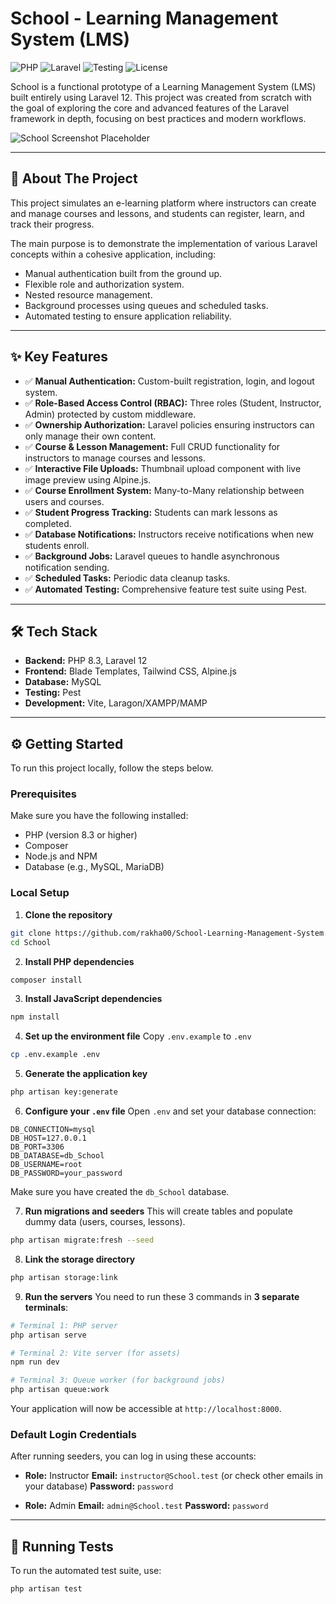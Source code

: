 # School - Learning Management System (LMS)

![PHP](https://img.shields.io/badge/PHP-8.3%2B-777BB4?style=for-the-badge\&logo=php)
![Laravel](https://img.shields.io/badge/Laravel-12.x-FF2D20?style=for-the-badge\&logo=laravel)
![Testing](https://img.shields.io/badge/Testing-Pest-C5A13A?style=for-the-badge\&logo=pest)
![License](https://img.shields.io/badge/License-MIT-blue.svg?style=for-the-badge)

School is a functional prototype of a Learning Management System (LMS) built entirely using Laravel 12. This project was created from scratch with the goal of exploring the core and advanced features of the Laravel framework in depth, focusing on best practices and modern workflows.

![School Screenshot Placeholder](https://i.imgur.com/TTOD7Yn.jpeg)

---

## 🚀 About The Project

This project simulates an e-learning platform where instructors can create and manage courses and lessons, and students can register, learn, and track their progress.

The main purpose is to demonstrate the implementation of various Laravel concepts within a cohesive application, including:

* Manual authentication built from the ground up.
* Flexible role and authorization system.
* Nested resource management.
* Background processes using queues and scheduled tasks.
* Automated testing to ensure application reliability.

---

## ✨ Key Features

* ✅ **Manual Authentication:** Custom-built registration, login, and logout system.
* ✅ **Role-Based Access Control (RBAC):** Three roles (Student, Instructor, Admin) protected by custom middleware.
* ✅ **Ownership Authorization:** Laravel policies ensuring instructors can only manage their own content.
* ✅ **Course & Lesson Management:** Full CRUD functionality for instructors to manage courses and lessons.
* ✅ **Interactive File Uploads:** Thumbnail upload component with live image preview using Alpine.js.
* ✅ **Course Enrollment System:** Many-to-Many relationship between users and courses.
* ✅ **Student Progress Tracking:** Students can mark lessons as completed.
* ✅ **Database Notifications:** Instructors receive notifications when new students enroll.
* ✅ **Background Jobs:** Laravel queues to handle asynchronous notification sending.
* ✅ **Scheduled Tasks:** Periodic data cleanup tasks.
* ✅ **Automated Testing:** Comprehensive feature test suite using Pest.

---

## 🛠️ Tech Stack

* **Backend:** PHP 8.3, Laravel 12
* **Frontend:** Blade Templates, Tailwind CSS, Alpine.js
* **Database:** MySQL
* **Testing:** Pest
* **Development:** Vite, Laragon/XAMPP/MAMP

---

## ⚙️ Getting Started

To run this project locally, follow the steps below.

### Prerequisites

Make sure you have the following installed:

* PHP (version 8.3 or higher)
* Composer
* Node.js and NPM
* Database (e.g., MySQL, MariaDB)

### Local Setup

1. **Clone the repository**

```bash
git clone https://github.com/rakha00/School-Learning-Management-System.git
cd School
```

2. **Install PHP dependencies**

```bash
composer install
```

3. **Install JavaScript dependencies**

```bash
npm install
```

4. **Set up the environment file**
   Copy `.env.example` to `.env`

```bash
cp .env.example .env
```

5. **Generate the application key**

```bash
php artisan key:generate
```

6. **Configure your `.env` file**
   Open `.env` and set your database connection:

```env
DB_CONNECTION=mysql
DB_HOST=127.0.0.1
DB_PORT=3306
DB_DATABASE=db_School
DB_USERNAME=root
DB_PASSWORD=your_password
```

Make sure you have created the `db_School` database.

7. **Run migrations and seeders**
   This will create tables and populate dummy data (users, courses, lessons).

```bash
php artisan migrate:fresh --seed
```

8. **Link the storage directory**

```bash
php artisan storage:link
```

9. **Run the servers**
   You need to run these 3 commands in **3 separate terminals**:

```bash
# Terminal 1: PHP server
php artisan serve

# Terminal 2: Vite server (for assets)
npm run dev

# Terminal 3: Queue worker (for background jobs)
php artisan queue:work
```

Your application will now be accessible at `http://localhost:8000`.

### Default Login Credentials

After running seeders, you can log in using these accounts:

* **Role:** Instructor
  **Email:** `instructor@School.test` (or check other emails in your database)
  **Password:** `password`

* **Role:** Admin
  **Email:** `admin@School.test`
  **Password:** `password`

---

## 🧪 Running Tests

To run the automated test suite, use:

```bash
php artisan test
```